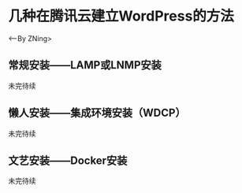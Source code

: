 # 几种在腾讯云建立WordPress的方法

<——By ZNing>

## 常规安装——LAMP或LNMP安装

未完待续

## 懒人安装——集成环境安装（WDCP）

未完待续

## 文艺安装——Docker安装

未完待续